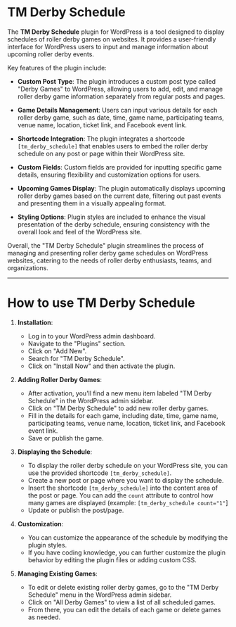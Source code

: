# TM Derby Schedule

The **TM Derby Schedule** plugin for WordPress is a tool designed to display schedules of roller derby games on websites. It provides a user-friendly interface for WordPress users to input and manage information about upcoming roller derby events.

Key features of the plugin include:

- **Custom Post Type**: The plugin introduces a custom post type called "Derby Games" to WordPress, allowing users to add, edit, and manage roller derby game information separately from regular posts and pages.

- **Game Details Management**: Users can input various details for each roller derby game, such as date, time, game name, participating teams, venue name, location, ticket link, and Facebook event link.

- **Shortcode Integration**: The plugin integrates a shortcode `[tm_derby_schedule]` that enables users to embed the roller derby schedule on any post or page within their WordPress site.

- **Custom Fields**: Custom fields are provided for inputting specific game details, ensuring flexibility and customization options for users.

- **Upcoming Games Display**: The plugin automatically displays upcoming roller derby games based on the current date, filtering out past events and presenting them in a visually appealing format.

- **Styling Options**: Plugin styles are included to enhance the visual presentation of the derby schedule, ensuring consistency with the overall look and feel of the WordPress site.

Overall, the "TM Derby Schedule" plugin streamlines the process of managing and presenting roller derby game schedules on WordPress websites, catering to the needs of roller derby enthusiasts, teams, and organizations.

---

# How to use TM Derby Schedule

1. **Installation**:
   - Log in to your WordPress admin dashboard.
   - Navigate to the "Plugins" section.
   - Click on "Add New".
   - Search for "TM Derby Schedule".
   - Click on "Install Now" and then activate the plugin.

2. **Adding Roller Derby Games**:
   - After activation, you'll find a new menu item labeled "TM Derby Schedule" in the WordPress admin sidebar.
   - Click on "TM Derby Schedule" to add new roller derby games.
   - Fill in the details for each game, including date, time, game name, participating teams, venue name, location, ticket link, and Facebook event link.
   - Save or publish the game.

3. **Displaying the Schedule**:
   - To display the roller derby schedule on your WordPress site, you can use the provided shortcode `[tm_derby_schedule]`.
   - Create a new post or page where you want to display the schedule.
   - Insert the shortcode `[tm_derby_schedule]` into the content area of the post or page. You can add the `count` attribute to control how many games are displayed (example: `[tm_derby_schedule count="1"`]
   - Update or publish the post/page.

4. **Customization**:
   - You can customize the appearance of the schedule by modifying the plugin styles.
   - If you have coding knowledge, you can further customize the plugin behavior by editing the plugin files or adding custom CSS.

5. **Managing Existing Games**:
   - To edit or delete existing roller derby games, go to the "TM Derby Schedule" menu in the WordPress admin sidebar.
   - Click on "All Derby Games" to view a list of all scheduled games.
   - From there, you can edit the details of each game or delete games as needed.
